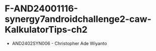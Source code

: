 # F-AND24001116-synergy7androidchallenge2-caw-KalkulatorTips-ch2

 - AND2402SYN006 - Christopher Ade Wiyanto
